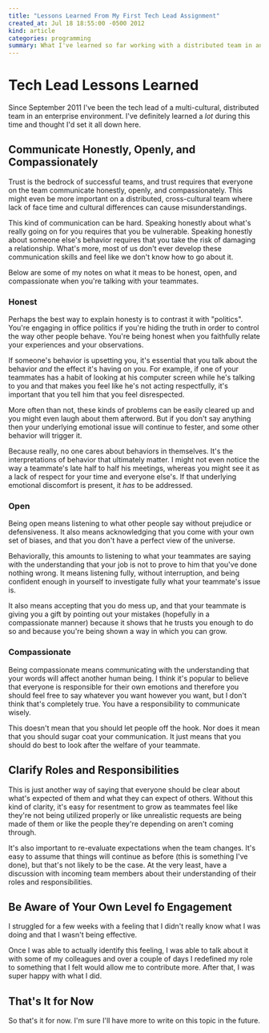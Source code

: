 ```yaml
---
title: "Lessons Learned From My First Tech Lead Assignment"
created_at: Jul 18 18:55:00 -0500 2012
kind: article
categories: programming
summary: What I've learned so far working with a distributed team in an enterprise environment.
---
```


# Tech Lead Lessons Learned

Since September 2011 I've been the tech lead of a multi-cultural,
distributed team in an enterprise environment. I've definitely learned
a _lot_ during this time and thought I'd set it all down here.

## Communicate Honestly, Openly, and Compassionately

Trust is the bedrock of successful teams, and trust requires that
everyone on the team communicate honestly, openly, and
compassionately. This might even be more important on a distributed,
cross-cultural team where lack of face time and cultural differences
can cause misunderstandings.

This kind of communication can be hard. Speaking honestly about what's
really going on for you requires that you be vulnerable. Speaking
honestly about someone else's behavior requires that you take the risk
of damaging a relationship. What's more, most of us don't ever develop
these communication skills and feel like we don't know how to go about
it.

Below are some of my notes on what it meas to be honest, open, and
compassionate when you're talking with your teammates.

### Honest

Perhaps the best way to explain honesty is to contrast it with
"politics". You're engaging in office politics if you're hiding the truth
in order to control the way other people behave. You're being honest
when you faithfully relate your experiences and your observations.

If someone's behavior is upsetting you, it's essential that you talk
about the behavior _and_ the effect it's having on you. For example,
if one of your teammates has a habit of looking at his computer screen
while he's talking to you and that makes you feel like he's not acting
respectfully, it's important that you tell him that you feel
disrespected.

More often than not, these kinds of problems can be easily cleared up
and you might even laugh about them afterword. But if you don't say
anything then your underlying emotional issue will continue to fester,
and some other behavior will trigger it.

Because really, no one cares about behaviors in themselves. It's the
interpretations of behavior that ultimately matter. I might not even notice
the way a teammate's late half to half his meetings, whereas you might
see it as a lack of respect for your time and everyone else's. If that
underlying emotional discomfort is present, it _has_ to be addressed.

### Open

Being open means listening to what other people say without prejudice or
defensiveness. It also means acknowledging that you come with your own
set of biases, and that you don't have a perfect view of the universe.

Behaviorally, this amounts to listening to what your teammates are
saying with the understanding that your job is not to prove to him
that you've done nothing wrong. It means listening fully, without
interruption, and being confident enough in yourself to investigate
fully what your teammate's issue is.

It also means accepting that you do mess up, and that your teammate is
giving you a gift by pointing out your mistakes (hopefully in a
compassionate manner) because it shows that he trusts you enough to do
so and because you're being shown a way in which you can grow.

### Compassionate

Being compassionate means communicating with the understanding that
your words will affect another human being. I think it's popular to
believe that everyone is responsible for their own emotions and
therefore you should feel free to say whatever you want however you
want, but I don't think that's completely true. You have a
responsibility to communicate wisely.

This doesn't mean that you should let people off the hook. Nor does it
mean that you should sugar coat your communication. It just means that
you should do best to look after the welfare of your teammate.

## Clarify Roles and Responsibilities

This is just another way of saying that everyone should be clear about
what's expected of them and what they can expect of others. Without
this kind of clarity, it's easy for resentment to grow as teammates
feel like they're not being utilized properly or like unrealistic
requests are being made of them or like the people they're depending
on aren't coming through.

It's also important to re-evaluate expectations when the team changes.
It's easy to assume that things will continue as before (this is
something I've done), but that's not likely to be the case. At the
very least, have a discussion with incoming team members about their
understanding of their roles and responsibilities.

## Be Aware of Your Own Level fo Engagement

I struggled for a few weeks with a feeling that I didn't really know
what I was doing and that I wasn't being effective.

Once I was able to actually identify this feeling, I was able to talk
about it with some of my colleagues and over a couple of days I
redefined my role to something that I felt would allow me to
contribute more. After that, I was super happy with what I did.

## That's It for Now

So that's it for now. I'm sure I'll have more to write on this topic
in the future.
